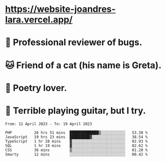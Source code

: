 # https://website-joandres-lara.vercel.app/
# 🐛 Professional reviewer of bugs.
# 🐱 Friend of a cat (his name is Greta).
# 📜 Poetry lover.
# 🎸 Terrible playing guitar, but I try.

<!--START_SECTION:waka-->

```text
From: 12 April 2023 - To: 19 April 2023

PHP          26 hrs 51 mins  █████████████▒░░░░░░░░░░░   53.38 %
JavaScript   19 hrs 23 mins  █████████▓░░░░░░░░░░░░░░░   38.54 %
TypeScript   1 hr 28 mins    ▓░░░░░░░░░░░░░░░░░░░░░░░░   02.93 %
SQL          1 hr 19 mins    ▓░░░░░░░░░░░░░░░░░░░░░░░░   02.62 %
CSS          36 mins         ▒░░░░░░░░░░░░░░░░░░░░░░░░   01.20 %
Smarty       12 mins         ░░░░░░░░░░░░░░░░░░░░░░░░░   00.42 %
```

<!--END_SECTION:waka-->

